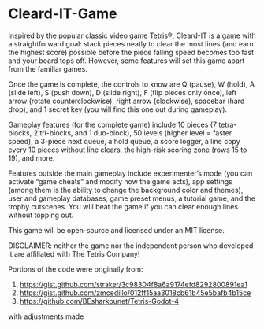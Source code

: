 # Cleard-IT-Game
  
  Inspired by the popular classic video game Tetris®, Cleard-IT is a game with a straightforward goal: stack pieces neatly to clear the 
most lines (and earn the highest score) possible before the piece falling speed becomes too fast and your board tops off. However, some 
features will set this game apart from the familiar games.

  Once the game is complete, the controls to know are Q (pause), W (hold), A (slide left), S (push down), D (slide 
right), F (flip pieces only once), left arrow (rotate counterclockwise), right arrow (clockwise), spacebar (hard drop), and 1 secret key
(you will find this one out during gameplay).

  Gameplay features (for the complete game) include 10 pieces (7 tetra-blocks, 2 tri-blocks, and 1 duo-block), 50 levels
(higher level = faster speed), a 3-piece next queue, a hold queue, a score logger, a line copy every 10 pieces without line clears,
the high-risk scoring zone (rows 15 to 19), and more.

  Features outside the main gameplay include experimenter’s mode (you can activate “game cheats” and modify how the game acts), app settings
(among them is the ability to change the background color and themes), user and gameplay databases, game preset menus, a tutorial game,
and the trophy cutscenes. You will beat the game if you can clear enough lines without topping out.

  This game will be open-source and licensed under an MIT license.

DISCLAIMER: neither the game nor the independent person who developed it are affiliated with The Tetris Company!

Portions of the code were originally from:
  1. https://gist.github.com/straker/3c98304f8a6a9174efd8292800891ea1
  2. https://gist.github.com/zmcedillo/012ff15aa3018cb61b45e5bafb4b15ce
  3. https://github.com/BEsharkounet/Tetris-Godot-4

with adjustments made
